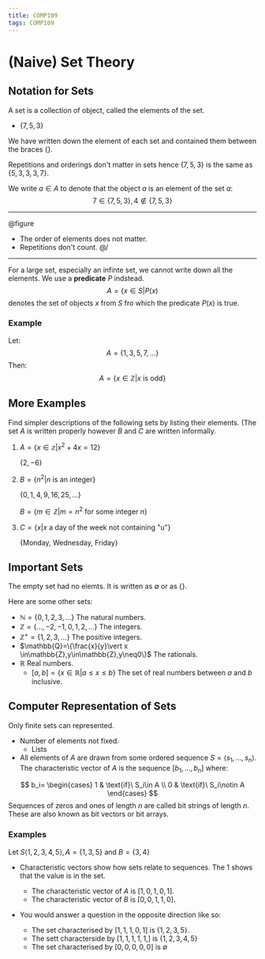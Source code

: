 ```yaml
---
title: COMP109
tags: COMP109
---
```

# (Naive) Set Theory
## Notation for Sets
A set is a collection of object, called the elements of the set. 

* $\{7,5,3\}$

We have written down the element of each set and contained them between the braces $\{\}$.

Repetitions and orderings don't matter in sets hence $\{7,5,3\}$ is the same as $\{5,3,3,3,7\}$. 

We write $a\in A$ to denote that the object $a$ is an element of the set $a$: $$7\in\{7,5,3\},4\notin\{7,5,3\}$$

---
@figure
* The order of elements does not matter.
* Repetitions don't count.
@/
---

For a large set, especially an infinte set, we cannot write down all the elements. We use a **predicate** $P$ indstead. $$A=\{x\in S\vert P(x)$$ denotes the set of objects $x$ from $S$ fro which the predicate $P(x)$ is true.

### Example
Let:
$$A = \{1,3,5,7,\ldots\}$$
Then:
$$A=\{x\in \mathbb{Z} \vert x \text{ is odd}\}$$

## More Examples
Find simpler descriptions of the following sets by listing their elements. (The set $A$ is written properly however $B$ and $C$ are written informally.

1. $A=\{x\in\mathbb{z}\vert x^2+4x=12\}$

	$\{2,-6\}$
1. $B=\{n^2\vert n$ is an integer$\}$

	$\{0,1,4,9,16,25,\ldots\}$
	
	$B=\{m\in\mathbb{Z}\vert m=n^2$ for some integer $n\}$
	
1. $C=\{x\vert x$ a day of the week not containing "u"$\}$
	
	$\{$Monday, Wednesday, Friday$\}$
	
## Important Sets
The empty set had no elemts. It is written as $\emptyset$ or as $\{\}$. 

Here are some other sets:

* $\mathbb{N}=\{0,1,2,3,\ldots\}$ The natural numbers.
* $\mathbb{Z}=\{\ldots,-2,-1,0,1,2,\ldots\}$ The integers.
* $\mathbb{Z^+}=\{1,2,3,\ldots\}$ The positive integers.
* $\mathbb{Q}=\{\frac{x}{y}\vert x \in\mathbb{Z},y\in\mathbb{Z},y\neq0\}$ The rationals.
* $\mathbb{R}$ Real numbers.
	* $[a,b]=\{x\in\mathbb{R}\vert a\leq x \leq b\}$ The set of real numbers between $a$ and $b$ inclusive.
	
## Computer Representation of Sets

Only finite sets can represented.

* Number of elements not fixed.
	* Lists
* All elements of $A$ are drawn from some ordered sequence $S=\langle s_1,\ldots,s_n\rangle$. The characteristic vector of $A$ is the sequence $[b_1,\ldots,b_n]$ where:

$$
    b_i=
    \begin{cases}
      1 & \text{if}\ S_i\in A \\
      0 & \text{if}\ S_i\notin A
    \end{cases}
$$
Sequences of zeros and ones of length $n$ are called bit strings of length $n$. These are also known as bit vectors or bit arrays.

### Examples
Let $S\langle 1,2,3,4,5\rangle, A = \{1,3,5\}$ and $B=\{3,4\}$

* Characteristic vectors show how sets relate to sequences. The $1$ shows that the value is in the set.
	* The characteristic vector of $A$ is $[1,0,1,0,1]$. 
	* The characteristic vector of $B$ is $[0,0,1,1,0]$.
	
* You would answer a question in the opposite direction like so:
	* The set characterised by $[1,1,1,0,1]$ is $\{1,2,3,5\}$.
	* The sett characterside by $[1,1,1,1,1,]$ is $\{1,2,3,4,5\}$
	* The set characterised by $[0,0,0,0,0]$ is $\emptyset$